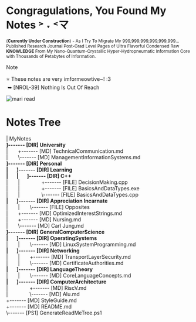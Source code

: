 # Congragulations, You Found My Notes ˃ ˕ ˂マ
<sup>(**Currently Under Construction**) - As I Try To Migrate My 999,999,999,999,999,999...
Published Research Journal Post-Grad Level Pages of Ultra Flavorful Condensed Raw **KNOWLEDGE** From My Nano-Quantum-Crystallic Hyper-Hydropneumatic Information Core with Thousands of Petabytes of Information.<sup>

> [!NOTE]
> ⭐ These notes are very imformeowtive~! :3<br>
> &nbsp;➥ [NROL-39] Nothing Is Out Of Reach 

![mari read](https://github.com/user-attachments/assets/438e5c2c-222d-4195-9181-5066a0d1e8e1)

# Notes Tree
<!-- BEGIN DIRECTORY TREE -->
<!-- Generated on 2025-09-15 23:23:01 -->
|   MyNotes<br>
**]------- [DIR] University**<br>
|&nbsp;&nbsp;&nbsp;&nbsp;&nbsp;&nbsp;&nbsp;+------- [MD] TechnicalCommunication.md<br>
|&nbsp;&nbsp;&nbsp;&nbsp;&nbsp;&nbsp;&nbsp;\\------- [MD] ManagementInformationSystems.md<br>
**]------- [DIR] Personal**<br>
**|&nbsp;&nbsp;&nbsp;&nbsp;&nbsp;&nbsp;&nbsp;]------- [DIR] Learning**<br>
**|&nbsp;&nbsp;&nbsp;&nbsp;&nbsp;&nbsp;&nbsp;|&nbsp;&nbsp;&nbsp;&nbsp;&nbsp;&nbsp;&nbsp;]------- [DIR] C++**<br>
|&nbsp;&nbsp;&nbsp;&nbsp;&nbsp;&nbsp;&nbsp;|&nbsp;&nbsp;&nbsp;&nbsp;&nbsp;&nbsp;&nbsp;&nbsp;&nbsp;&nbsp;&nbsp;&nbsp;&nbsp;&nbsp;&nbsp;+------- [FILE] DecisionMaking.cpp<br>
|&nbsp;&nbsp;&nbsp;&nbsp;&nbsp;&nbsp;&nbsp;|&nbsp;&nbsp;&nbsp;&nbsp;&nbsp;&nbsp;&nbsp;&nbsp;&nbsp;&nbsp;&nbsp;&nbsp;&nbsp;&nbsp;&nbsp;+------- [FILE] BasicsAndDataTypes.exe<br>
|&nbsp;&nbsp;&nbsp;&nbsp;&nbsp;&nbsp;&nbsp;|&nbsp;&nbsp;&nbsp;&nbsp;&nbsp;&nbsp;&nbsp;&nbsp;&nbsp;&nbsp;&nbsp;&nbsp;&nbsp;&nbsp;&nbsp;\\------- [FILE] BasicsAndDataTypes.cpp<br>
**|&nbsp;&nbsp;&nbsp;&nbsp;&nbsp;&nbsp;&nbsp;]------- [DIR] Appreciation Incarnate**<br>
|&nbsp;&nbsp;&nbsp;&nbsp;&nbsp;&nbsp;&nbsp;|&nbsp;&nbsp;&nbsp;&nbsp;&nbsp;&nbsp;&nbsp;\\------- [FILE] Opposites<br>
|&nbsp;&nbsp;&nbsp;&nbsp;&nbsp;&nbsp;&nbsp;+------- [MD] OptimizedInterestStrings.md<br>
|&nbsp;&nbsp;&nbsp;&nbsp;&nbsp;&nbsp;&nbsp;+------- [MD] Nursing.md<br>
|&nbsp;&nbsp;&nbsp;&nbsp;&nbsp;&nbsp;&nbsp;\\------- [MD] Carl Jung.md<br>
**]------- [DIR] GeneralComputerScience**<br>
**|&nbsp;&nbsp;&nbsp;&nbsp;&nbsp;&nbsp;&nbsp;]------- [DIR] OperatingSystems**<br>
|&nbsp;&nbsp;&nbsp;&nbsp;&nbsp;&nbsp;&nbsp;|&nbsp;&nbsp;&nbsp;&nbsp;&nbsp;&nbsp;&nbsp;\\------- [MD] LinuxSystemProgramming.md<br>
**|&nbsp;&nbsp;&nbsp;&nbsp;&nbsp;&nbsp;&nbsp;]------- [DIR] Networking**<br>
|&nbsp;&nbsp;&nbsp;&nbsp;&nbsp;&nbsp;&nbsp;|&nbsp;&nbsp;&nbsp;&nbsp;&nbsp;&nbsp;&nbsp;+------- [MD] TransportLayerSecurity.md<br>
|&nbsp;&nbsp;&nbsp;&nbsp;&nbsp;&nbsp;&nbsp;|&nbsp;&nbsp;&nbsp;&nbsp;&nbsp;&nbsp;&nbsp;\\------- [MD] CertificateAuthorities.md<br>
**|&nbsp;&nbsp;&nbsp;&nbsp;&nbsp;&nbsp;&nbsp;]------- [DIR] LanguageTheory**<br>
|&nbsp;&nbsp;&nbsp;&nbsp;&nbsp;&nbsp;&nbsp;|&nbsp;&nbsp;&nbsp;&nbsp;&nbsp;&nbsp;&nbsp;\\------- [MD] CoreLanguageConcepts.md<br>
**|&nbsp;&nbsp;&nbsp;&nbsp;&nbsp;&nbsp;&nbsp;]------- [DIR] ComputerArchitecture**<br>
|&nbsp;&nbsp;&nbsp;&nbsp;&nbsp;&nbsp;&nbsp;&nbsp;&nbsp;&nbsp;&nbsp;&nbsp;&nbsp;&nbsp;&nbsp;+------- [MD] RiscV.md<br>
|&nbsp;&nbsp;&nbsp;&nbsp;&nbsp;&nbsp;&nbsp;&nbsp;&nbsp;&nbsp;&nbsp;&nbsp;&nbsp;&nbsp;&nbsp;\\------- [MD] Alu.md<br>
+------- [MD] StyleGuide.md<br>
+------- [MD] README.md<br>
\\------- [PS1] GenerateReadMeTree.ps1
<!-- END DIRECTORY TREE -->
